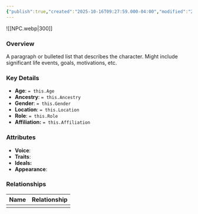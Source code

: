 ```yaml
---
{"publish":true,"created":"2025-10-16T09:27:59.000-04:00","modified":"2025-10-16T09:27:59.000-04:00","published":"2025-10-16T09:27:59.000-04:00","cssclasses":"","Age":null,"Ancestry":null,"Gender":null,"Location":null,"Role":null,"Affiliation":null,"Appearances":null}
---
```



![[NPC.webp\|300]]

### Overview
A paragraph or bulleted list that describes the character. Might include significant life events, goals, motivations, etc.

### Key Details
- **Age**: `= this.Age`
- **Ancestry**: `= this.Ancestry`
- **Gender**: `= this.Gender`
- **Location**: `= this.Location`
- **Role**: `= this.Role`
- **Affiliation:** `= this.Affiliation`

### Attributes
- **Voice**: 
- **Traits**: 
- **Ideals:** 
- **Appearance**: 

### Relationships

| Name | Relationship |
| ---- | ------------ |
|      |              |


